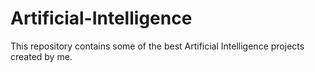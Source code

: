 # Artificial-Intelligence
This repository contains some of the best Artificial Intelligence projects created by me.
